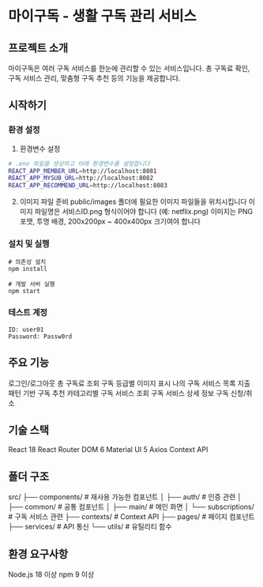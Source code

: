 # 마이구독 - 생활 구독 관리 서비스

## 프로젝트 소개
마이구독은 여러 구독 서비스를 한눈에 관리할 수 있는 서비스입니다. 
총 구독료 확인, 구독 서비스 관리, 맞춤형 구독 추천 등의 기능을 제공합니다.

## 시작하기

### 환경 설정
1. 환경변수 설정
```bash
# .env 파일을 생성하고 아래 환경변수를 설정합니다
REACT_APP_MEMBER_URL=http://localhost:8081
REACT_APP_MYSUB_URL=http://localhost:8082  
REACT_APP_RECOMMEND_URL=http://localhost:8083
```

2. 이미지 파일 준비
public/images 폴더에 필요한 이미지 파일들을 위치시킵니다
이미지 파일명은 서비스ID.png 형식이어야 합니다 (예: netflix.png)
이미지는 PNG 포맷, 투명 배경, 200x200px ~ 400x400px 크기여야 합니다

### 설치 및 실행
```
# 의존성 설치
npm install

# 개발 서버 실행 
npm start
```

### 테스트 계정
```
ID: user01
Password: Passw0rd
```

## 주요 기능
로그인/로그아웃
총 구독료 조회
구독 등급별 이미지 표시
나의 구독 서비스 목록
지출 패턴 기반 구독 추천
카테고리별 구독 서비스 조회
구독 서비스 상세 정보
구독 신청/취소

## 기술 스택
React 18
React Router DOM 6
Material UI 5
Axios
Context API

## 폴더 구조
src/
  ├── components/         # 재사용 가능한 컴포넌트
  │   ├── auth/          # 인증 관련 
  │   ├── common/        # 공통 컴포넌트
  │   ├── main/          # 메인 화면 
  │   └── subscriptions/ # 구독 서비스 관련
  ├── contexts/          # Context API 
  ├── pages/            # 페이지 컴포넌트
  ├── services/         # API 통신
  └── utils/            # 유틸리티 함수

## 환경 요구사항
Node.js 18 이상
npm 9 이상


